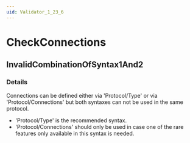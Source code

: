 ```yaml
---
uid: Validator_1_23_6
---
```


# CheckConnections

## InvalidCombinationOfSyntax1And2

<!-- Description, Properties, ... sections are auto-generated. -->
<!-- REPLACE ME AUTO-GENERATION -->

### Details

Connections can be defined either via 'Protocol/Type' or via 'Protocol/Connections' but both syntaxes can not be used in the same protocol.
- 'Protocol/Type' is the recommended syntax.
- 'Protocol/Connections' should only be used in case one of the rare features only available in this syntax is needed.

<!-- Uncomment to add example code -->
<!--### Example code-->
